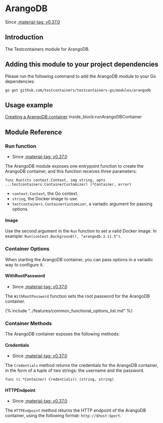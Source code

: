 # ArangoDB

Since <a href="https://github.com/testcontainers/testcontainers-go/releases/tag/v0.37.0"><span class="tc-version">:material-tag: v0.37.0</span></a>

## Introduction

The Testcontainers module for ArangoDB.

## Adding this module to your project dependencies

Please run the following command to add the ArangoDB module to your Go dependencies:

```
go get github.com/testcontainers/testcontainers-go/modules/arangodb
```

## Usage example

<!--codeinclude-->
[Creating a ArangoDB container](../../modules/arangodb/examples_test.go) inside_block:runArangoDBContainer
<!--/codeinclude-->

## Module Reference

### Run function

- Since <a href="https://github.com/testcontainers/testcontainers-go/releases/tag/v0.37.0"><span class="tc-version">:material-tag: v0.37.0</span></a>

The ArangoDB module exposes one entrypoint function to create the ArangoDB container, and this function receives three parameters:

```golang
func Run(ctx context.Context, img string, opts ...testcontainers.ContainerCustomizer) (*Container, error)
```

- `context.Context`, the Go context.
- `string`, the Docker image to use.
- `testcontainers.ContainerCustomizer`, a variadic argument for passing options.

#### Image

Use the second argument in the `Run` function to set a valid Docker image.
In example: `Run(context.Background(), "arangodb:3.11.5")`.

### Container Options

When starting the ArangoDB container, you can pass options in a variadic way to configure it.

#### WithRootPassword

- Since <a href="https://github.com/testcontainers/testcontainers-go/releases/tag/v0.37.0"><span class="tc-version">:material-tag: v0.37.0</span></a>

The `WithRootPassword` function sets the root password for the ArangoDB container.

{% include "../features/common_functional_options_list.md" %}

### Container Methods

The ArangoDB container exposes the following methods:

#### Credentials

- Since <a href="https://github.com/testcontainers/testcontainers-go/releases/tag/v0.37.0"><span class="tc-version">:material-tag: v0.37.0</span></a>

The `Credentials` method returns the credentials for the ArangoDB container, in the form of a tuple of two strings: the username and the password.

```golang
func (c *Container) Credentials() (string, string)
```

#### HTTPEndpoint

- Since <a href="https://github.com/testcontainers/testcontainers-go/releases/tag/v0.37.0"><span class="tc-version">:material-tag: v0.37.0</span></a>

The `HTTPEndpoint` method returns the HTTP endpoint of the ArangoDB container, using the following format: `http://$host:$port`.
